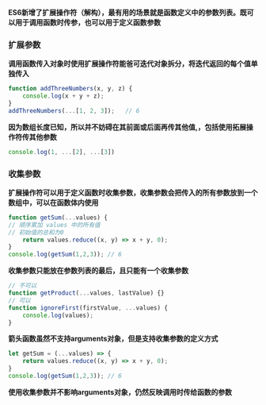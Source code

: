 **ES6新增了扩展操作符（解构），最有用的场景就是函数定义中的参数列表。既可以用于调用函数时传参，也可以用于定义函数参数**

### 扩展参数

**调用函数传入对象时使用扩展操作符能爸可迭代对象拆分，将迭代返回的每个值单独传入**

```javascript
function addThreeNumbers(x, y, z) {
    console.log(x + y + z);
}
addThreeNumbers(...[1, 2, 3]);   // 6
```

**因为数组长度已知，所以并不妨碍在其前面或后面再传其他值,，包括使用拓展操作符传其他参数**
```javascript
console.log(1, ...[2], ...[3])
```

### 收集参数

**扩展操作符可以用于定义函数时收集参数，收集参数会把传入的所有参数放到一个数组中，可以在函数体内使用**

```javascript
function getSum(...values) {
// 顺序累加 values 中的所有值
// 初始值的总和为0
    return values.reduce((x, y) => x + y, 0);
}
console.log(getSum(1,2,3)); // 6
```

**收集参数只能放在参数列表的最后，且只能有一个收集参数**
```javascript
// 不可以
function getProduct(...values, lastValue) {}
// 可以
function ignoreFirst(firstValue, ...values) {
    console.log(values);
}
```

**箭头函数虽然不支持arguments对象，但是支持收集参数的定义方式**
```javascript
let getSum = (...values) => {
    return values.reduce((x, y) => x + y, 0);
}
console.log(getSum(1,2,3)); // 6
```
**使用收集参数并不影响arguments对象，仍然反映调用时传给函数的参数**
